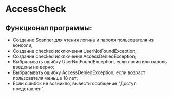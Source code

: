 # AccessCheck

## Функционал программы:
* Создание Scanner для чтения логина и пароля пользователя из консоли;
* Создание checked исключения UserNotFoundException;
* Создание checked исключения AccessDeniedException;
* Выбрасывать ошибку UserNotFoundException, если логин или пароль введены не верно;
* Выбрасывать ошибку AccessDeniedException, если возраст пользователя меньше 18 лет;
* Если ошибок не возникло, вывести сообщение "Доступ представлен".
